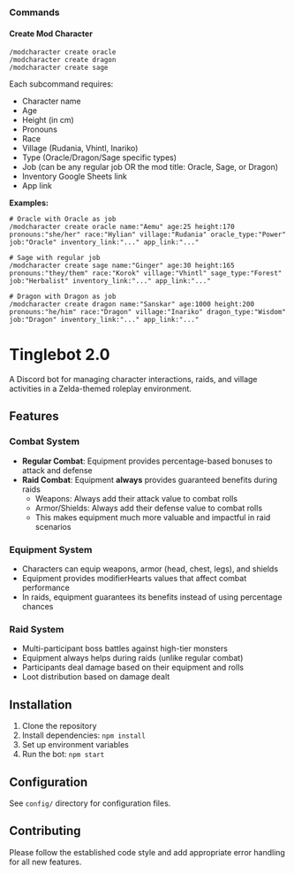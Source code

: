 ### Commands

#### Create Mod Character
```
/modcharacter create oracle
/modcharacter create dragon  
/modcharacter create sage
```

Each subcommand requires:
- Character name
- Age
- Height (in cm)
- Pronouns
- Race
- Village (Rudania, Vhintl, Inariko)
- Type (Oracle/Dragon/Sage specific types)
- Job (can be any regular job OR the mod title: Oracle, Sage, or Dragon)
- Inventory Google Sheets link
- App link

**Examples:**
```
# Oracle with Oracle as job
/modcharacter create oracle name:"Aemu" age:25 height:170 pronouns:"she/her" race:"Hylian" village:"Rudania" oracle_type:"Power" job:"Oracle" inventory_link:"..." app_link:"..."

# Sage with regular job
/modcharacter create sage name:"Ginger" age:30 height:165 pronouns:"they/them" race:"Korok" village:"Vhintl" sage_type:"Forest" job:"Herbalist" inventory_link:"..." app_link:"..."

# Dragon with Dragon as job
/modcharacter create dragon name:"Sanskar" age:1000 height:200 pronouns:"he/him" race:"Dragon" village:"Inariko" dragon_type:"Wisdom" job:"Dragon" inventory_link:"..." app_link:"..." 
```

# Tinglebot 2.0

A Discord bot for managing character interactions, raids, and village activities in a Zelda-themed roleplay environment.

## Features

### Combat System
- **Regular Combat**: Equipment provides percentage-based bonuses to attack and defense
- **Raid Combat**: Equipment **always** provides guaranteed benefits during raids
  - Weapons: Always add their attack value to combat rolls
  - Armor/Shields: Always add their defense value to combat rolls
  - This makes equipment much more valuable and impactful in raid scenarios

### Equipment System
- Characters can equip weapons, armor (head, chest, legs), and shields
- Equipment provides modifierHearts values that affect combat performance
- In raids, equipment guarantees its benefits instead of using percentage chances

### Raid System
- Multi-participant boss battles against high-tier monsters
- Equipment always helps during raids (unlike regular combat)
- Participants deal damage based on their equipment and rolls
- Loot distribution based on damage dealt

## Installation

1. Clone the repository
2. Install dependencies: `npm install`
3. Set up environment variables
4. Run the bot: `npm start`

## Configuration

See `config/` directory for configuration files.

## Contributing

Please follow the established code style and add appropriate error handling for all new features. 